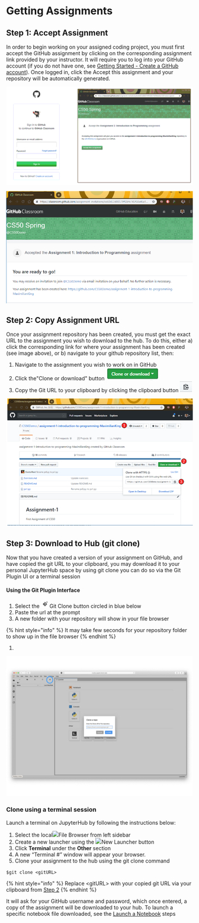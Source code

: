 # Getting Assignments

## Step 1: Accept Assignment

In order to begin working on your assigned coding project, you must first accept the GitHub assignment by clicking on the corresponding assignment link provided by your instructor. It will require you to log into your GitHub account \(if you do not have one, see [Getting Started - Create a GitHub account](overview.md#step-0-create-a-github-account)\). Once logged in, click the Accept this assignment and your repository will be automatically generated.

![](../.gitbook/assets/acceptassignment.gif)



![](../.gitbook/assets/image%20%2810%29.png)

## Step 2: Copy Assignment URL

Once your assignment repository has been created, you must get the exact URL to the assignment you wish to download to the hub. To do this, either a\) click the corresponding link for where your assignment has been created \(see image above\), or b\) navigate to your github repository list, then:

1. Navigate to the assignment you wish to work on in GitHub
2. Click the"Clone or download" button ![](../.gitbook/assets/image%20%2816%29.png)
3. Copy the Git URL to your clipboard by clicking the clipboard button ![](../.gitbook/assets/image%20%289%29.png) 

![Following these steps will copy the URL to your clipboard](../.gitbook/assets/cloneurl.png)

## Step 3: Download to Hub \(git clone\)

Now that you have created a version of your assignment on GitHub, and have copied the git URL to your clipboard, you may download it to your personal JupyterHub space by using  git clone you can do so via the Git Plugin UI or a terminal session

#### Using the Git Plugin Interface

1. Select the ![](../.gitbook/assets/screen-shot-2019-08-12-at-2.06.08-pm.png)Git Clone button circled in blue below
2. Paste the url at the prompt
3. A new folder with your repository will show in your file browser

{% hint style="info" %}
It may take few seconds for your repository folder to show up in the file browser
{% endhint %}

1. 
![](../.gitbook/assets/jhub-clone.001.jpeg)

### Clone using a terminal session 

Launch a terminal on JupyterHub by following the instructions below:

1. Select the local![](https://firebasestorage.googleapis.com/v0/b/gitbook-28427.appspot.com/o/assets%2F-LLCCXzhzhO5fUT5UTHC%2F-LMmBQGJ7BT7b2AWahYH%2F-LMlxyNgzr5hNq7NVLZt%2FScreenshot%20from%202018-09-19%2009-14-01.png?alt=media&token=fe7682b4-5b85-4043-bfca-360ffd79dea8)File Browser from left sidebar
2. Create a new launcher using the ![](https://firebasestorage.googleapis.com/v0/b/gitbook-28427.appspot.com/o/assets%2F-LLCCXzhzhO5fUT5UTHC%2F-LMnMc81jihkXNmOWoVK%2F-LMnMdrGWVaRcDlycwXr%2FScreenshot%20from%202018-09-19%2015-46-05.png?alt=media&token=ce6cda07-111d-4da1-a23e-4f84f72b82c6)New Launcher button
3. Click **Terminal** under the **Other** section
4. A new “Terminal \#” window will appear your browser.
5. Clone your assignment to the hub using the git clone command

```
$git clone <gitURL>
```

{% hint style="info" %}
 Replace &lt;gitURL&gt; with your copied git URL via your clipboard from [Step 2](getting-assignments.md#step-2-copy-assignment-url)
{% endhint %}

It will ask for your GitHub username and password, which once entered, a copy of the assignment will be downloaded to your hub. To launch a specific notebook file downloaded, see the [Launch a Notebook](../getting-started/launch-an-existing-notebook.md#opening-an-existing-notebook-on-your-hub) steps

